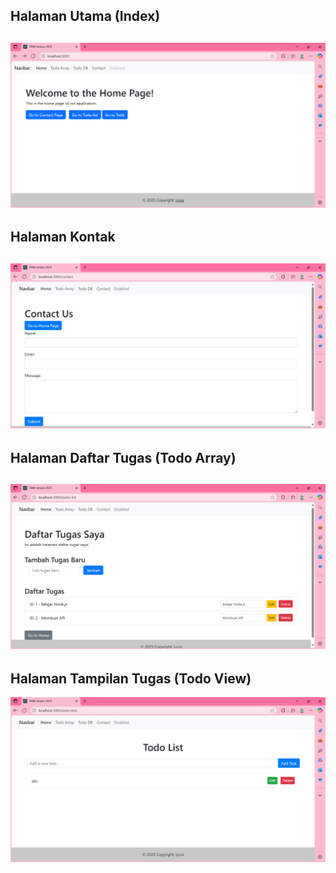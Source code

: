 ## Halaman Utama (Index)
![Tampilan Halaman Utama](SCREENSHOT/index-layout.png)
---
## Halaman Kontak
![Tampilan Halaman Kontak](SCREENSHOT/contact-layout.png)
---
## Halaman Daftar Tugas (Todo Array)
![Tampilan Daftar Tugas dari Array](SCREENSHOT/todo-array.png)
---
## Halaman Tampilan Tugas (Todo View)
![Tampilan Todo View](SCREENSHOT/todo-view.png)